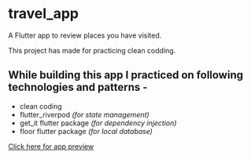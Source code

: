 # travel_app

A Flutter app to review places you have visited.

This project has made for practicing clean codding.

## While building this app I practiced on following technologies and patterns -

- clean coding
- flutter_riverpod _(for state management)_
- get_it flutter package _(for dependency injection)_
- floor flutter package _(for local database)_

[Click here for app preview](https://youtube.com/shorts/0ey61s96xeg?feature=share)